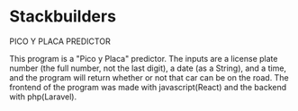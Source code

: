 # Stackbuilders

PICO Y PLACA PREDICTOR

This program is a "Pico y Placa" predictor. The inputs are a license plate number (the full number, not the last digit), a date (as a String), and a time, and the program will return whether or not that car can be on the road. The frontend of the program was made with javascript(React) and the backend with php(Laravel).
